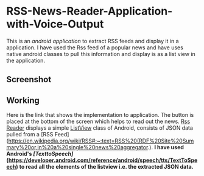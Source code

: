 # RSS-News-Reader-Application-with-Voice-Output
This is an *android application* to extract RSS feeds and display it in a application.
I have used the Rss feed of a popular news and have uses native android classes to pull this information and display is as a list view in the application.
## Screenshot


## Working
Here is the link that shows the implementation to application. The button is placed at the bottom of the screen which helps to read out the news.
[Rss Reader](https://www.youtube.com/watch?time_continue=1&v=4XYVLKf2Ljs&feature=emb_title) displays a simple [ListView](https://www.tutorialspoint.com/android/android_list_view.htm) class of Android, consists of JSON data pulled from a [RSS Feed](https://en.wikipedia.org/wiki/RSS#:~:text=RSS%20(RDF%20Site%20Summary%20or,in%20a%20single%20news%20aggregator.).
**I have used Android's _[TexttoSpeech]_(https://developer.android.com/reference/android/speech/tts/TextToSpeech) to read all the elements of the listview i.e. the extracted JSON data.**
 
 
